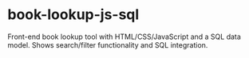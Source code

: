 # book-lookup-js-sql
Front-end book lookup tool with HTML/CSS/JavaScript and a SQL data model. Shows search/filter functionality and SQL integration.
